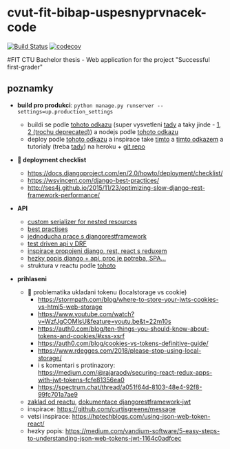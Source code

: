# cvut-fit-bibap-uspesnyprvnacek-code
[![Build Status](https://travis-ci.com/rodlukas/cvut-fit-bibap-uspesnyprvnacek-code.svg?token=g1rDdptQG4SVzcH6FMo5&branch=master)](https://travis-ci.com/rodlukas/cvut-fit-bibap-uspesnyprvnacek-code)
[![codecov](https://codecov.io/gh/rodlukas/cvut-fit-bibap-uspesnyprvnacek-code/branch/master/graph/badge.svg?token=2kJIBqfP0a)](https://codecov.io/gh/rodlukas/cvut-fit-bibap-uspesnyprvnacek-code)

#FIT CTU Bachelor thesis - Web application for the project "Successful first-grader"

## poznamky
* **build pro produkci**: ```python manage.py runserver --settings=up.production_settings```
    * buildi se podle [tohoto odkazu](http://v1k45.com/blog/modern-django-part-1-setting-up-django-and-react/) (super vysvetleni [tady](https://www.techiediaries.com/django-react-rest/) a taky jinde - [1](http://owaislone.org/blog/modern-frontends-with-django/), [2 (trochu deprecated)](http://owaislone.org/blog/webpack-plus-reactjs-and-django/)) a nodejs podle [tohoto odkazu](https://medium.com/@nicholaskajoh/deploy-your-react-django-app-on-heroku-335af9dab8a3)
    * deploy podle [tohoto odkazu](https://developer.mozilla.org/en-US/docs/Learn/Server-side/Django/Deployment) a inspirace take [timto](https://tutorial-extensions.djangogirls.org/en/heroku/) a [timto odkazem](https://simpleisbetterthancomplex.com/tutorial/2016/08/09/how-to-deploy-django-applications-on-heroku.html) a tutorialy (treba [tady](https://devcenter.heroku.com/articles/deploying-python)) na heroku + [git repo](https://github.com/sundayguru/django-react-heroku)

* **🔴 deployment checklist**
    * https://docs.djangoproject.com/en/2.0/howto/deployment/checklist/
    * https://wsvincent.com/django-best-practices/
    * http://ses4j.github.io/2015/11/23/optimizing-slow-django-rest-framework-performance/

* **API**
    * [custom serializer for nested resources](https://django.cowhite.com/blog/create-and-update-django-rest-framework-nested-serializers/)
    * [best practises](https://www.vinaysahni.com/best-practices-for-a-pragmatic-restful-api)
    * [jednoducha prace s djangorestframework](https://www.andreagrandi.it/2016/10/01/creating-a-production-ready-api-with-python-and-django-rest-framework-part-2/)
    * [test driven api v DRF](https://scotch.io/tutorials/build-a-rest-api-with-django-a-test-driven-approach-part-2)
    * [inspirace propojeni django, rest, react s reduxem](https://hackernoon.com/creating-websites-using-react-and-django-rest-framework-b14c066087c7)
    * [hezky popis django + api, proc je potreba, SPA...](https://wsvincent.com/django-rest-framework-tutorial/)
    * struktura v reactu podle [tohoto](https://sheharyar.me/blog/axios-with-react-for-making-requests/)

* **prihlaseni**
    * 🔴 problematika ukladani tokenu (localstorage vs cookie)
        * https://stormpath.com/blog/where-to-store-your-jwts-cookies-vs-html5-web-storage
        * https://www.youtube.com/watch?v=WzfJgCOMIsU&feature=youtu.be&t=22m10s
        * https://auth0.com/blog/ten-things-you-should-know-about-tokens-and-cookies/#xss-xsrf
        * https://auth0.com/blog/cookies-vs-tokens-definitive-guide/
        * https://www.rdegges.com/2018/please-stop-using-local-storage/
        * i s komentari s protinazory: https://medium.com/@rajaraodv/securing-react-redux-apps-with-jwt-tokens-fcfe81356ea0
        * https://spectrum.chat/thread/a051f64d-8103-48e4-92f8-99fc701a7ae9
    * [zaklad od reactu](https://reacttraining.com/react-router/web/example/auth-workflow), [dokumentace djangorestframework-jwt](http://getblimp.github.io/django-rest-framework-jwt/)
    * inspirace: https://github.com/curtisgreene/message
    * vetsi inspirace: https://hptechblogs.com/using-json-web-token-react/
    * hezky popis: https://medium.com/vandium-software/5-easy-steps-to-understanding-json-web-tokens-jwt-1164c0adfcec
